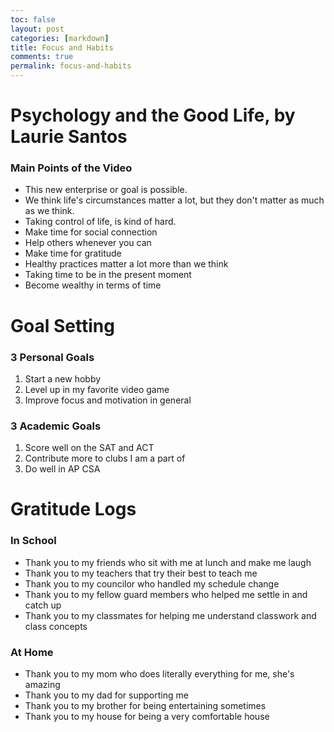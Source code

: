 ```yaml
---
toc: false
layout: post
categories: [markdown]
title: Focus and Habits
comments: true
permalink: focus-and-habits
---
```


# Psychology and the Good Life, by Laurie Santos

### Main Points of the Video
- This new enterprise or goal is possible.
- We think life's circumstances matter a lot, but they don't matter as much as we think.
- Taking control of life, is kind of hard.
- Make time for social connection
- Help others whenever you can
- Make time for gratitude
- Healthy practices matter a lot more than we think
- Taking time to be in the present moment
- Become wealthy in terms of time

# Goal Setting

### 3 Personal Goals
1. Start a new hobby
2. Level up in my favorite video game
3. Improve focus and motivation in general

### 3 Academic Goals
1. Score well on the SAT and ACT
2. Contribute more to clubs I am a part of
3. Do well in AP CSA

# Gratitude Logs

### In School
- Thank you to my friends who sit with me at lunch and make me laugh
- Thank you to my teachers that try their best to teach me
- Thank you to my councilor who handled my schedule change
- Thank you to my fellow guard members who helped me settle in and catch up
- Thank you to my classmates for helping me understand classwork and class concepts

### At Home
- Thank you to my mom who does literally everything for me, she's amazing
- Thank you to my dad for supporting me
- Thank you to my brother for being entertaining sometimes
- Thank you to my house for being a very comfortable house


